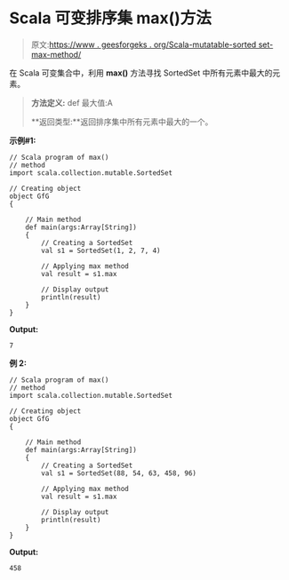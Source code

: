 # Scala 可变排序集 max()方法

> 原文:[https://www . geesforgeks . org/Scala-mutatable-sorted set-max-method/](https://www.geeksforgeeks.org/scala-mutable-sortedset-max-method/)

在 Scala 可变集合中，利用 **max()** 方法寻找 SortedSet 中所有元素中最大的元素。

> **方法定义:** def 最大值:A
> 
> **返回类型:**返回排序集中所有元素中最大的一个。

**示例#1:**

```
// Scala program of max() 
// method 
import scala.collection.mutable.SortedSet 

// Creating object 
object GfG 
{ 

    // Main method 
    def main(args:Array[String]) 
    { 
        // Creating a SortedSet 
        val s1 = SortedSet(1, 2, 7, 4) 

        // Applying max method 
        val result = s1.max

        // Display output
        println(result)
    } 
} 
```

**Output:**

```
7

```

**例 2:**

```
// Scala program of max() 
// method 
import scala.collection.mutable.SortedSet 

// Creating object 
object GfG 
{ 

    // Main method 
    def main(args:Array[String]) 
    { 
        // Creating a SortedSet 
        val s1 = SortedSet(88, 54, 63, 458, 96) 

        // Applying max method 
        val result = s1.max

        // Display output
        println(result)
    } 
} 
```

**Output:**

```
458

```